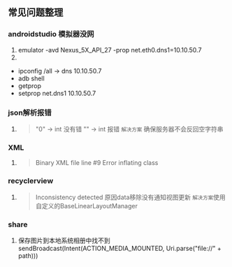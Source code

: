 ## 常见问题整理

### androidstudio 模拟器没网
1. emulator -avd Nexus_5X_API_27 -prop net.eth0.dns1=10.10.50.7
2.
* ipconfig /all -> dns 10.10.50.7
* adb shell
* getprop
* setprop net.dns1 10.10.50.7

### json解析报错
1. > "0" -> int 没有错
   > "" -> int 报错
   > `解决方案` 确保服务器不会反回空字符串
### XML
1. > Binary XML file line #9 Error inflating class
   >
### recyclerview
1. > Inconsistency detected
   > 原因data移除没有通知视图更新
   > `解决方案`使用自定义的BaseLinearLayoutManager
   
### share
1. 保存图片到本地系统相册中找不到
   sendBroadcast(Intent(ACTION_MEDIA_MOUNTED, Uri.parse("file://" + path)))

  
